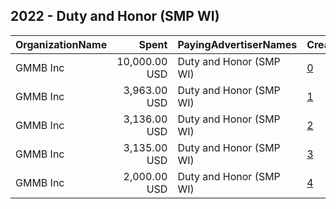 ## 2022 - Duty and Honor (SMP WI) 
|OrganizationName|Spent|PayingAdvertiserNames|CreativeUrls|Impressions|Genders|AgeBrackets|CountryCodes|BillingAddresses|CandidateBallotInformation|
|:---|---:|:---|:---|---:|:---|:---|:---|:---|:---|
|GMMB  Inc|10,000.00 USD|Duty and Honor (SMP WI)|[0](https://www.snap.com/political-ads/asset/be749b4459beda09d6e78314cd09b8efbeb01697b76264ff82f956e44cf2c208?mediaType=mp4)|2,790,356||18-35|united states|"3050 K Street,Washington,20007,US"||
|GMMB  Inc|3,963.00 USD|Duty and Honor (SMP WI)|[1](https://www.snap.com/political-ads/asset/3bfc488d0cc9643ddbd2ff7723cfae0c7eedbaac3d4cfc40c2b3da02a56e1f4b?mediaType=mp4)|1,229,733||18-45|united states|"3050 K Street,Washington,20007,US"|Senate Majority PAC|
|GMMB  Inc|3,136.00 USD|Duty and Honor (SMP WI)|[2](https://www.snap.com/political-ads/asset/3bfc488d0cc9643ddbd2ff7723cfae0c7eedbaac3d4cfc40c2b3da02a56e1f4b?mediaType=mp4)|958,684||18-45|united states|"3050 K Street,Washington,20007,US"|Senate Majority PAC|
|GMMB  Inc|3,135.00 USD|Duty and Honor (SMP WI)|[3](https://www.snap.com/political-ads/asset/3bfc488d0cc9643ddbd2ff7723cfae0c7eedbaac3d4cfc40c2b3da02a56e1f4b?mediaType=mp4)|737,433||18-45|united states|"3050 K Street,Washington,20007,US"|Senate Majority PAC|
|GMMB  Inc|2,000.00 USD|Duty and Honor (SMP WI)|[4](https://www.snap.com/political-ads/asset/0ce68aa590832a5f441a996b91bfd7090499223fcfc306635df9e934d6039ffe?mediaType=mp4)|560,889||18-35|united states|"3050 K Street,Washington,20007,US"||

